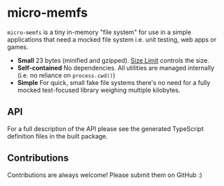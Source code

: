 # micro-memfs
`micro-memfs` is a tiny in-memory "file system" for use in a simple applications that need a mocked file system i.e. unit testing, web apps or games.

- **Small** 23 bytes (minified and gzipped). [Size Limit](https://github.com/ai/size-limit) controls the size.
- **Self-contained** No dependencies. All utilities are managed internally (i.e. no reliance on `process.cwd()`)
- **Simple** For quick, small fake file systems there's no need for a fully mocked test-focused library weighing multiple kilobytes.

## API
For a full description of the API please see the generated TypeScript definition files in the built package.

## Contributions
Contributions are always welcome! Please submit them on GitHub :)